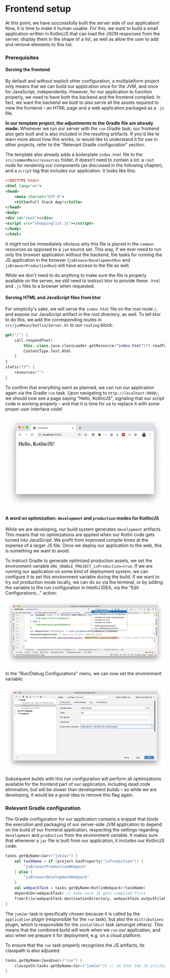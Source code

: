 # Frontend setup

At this point, we have successfully built the server side of our application! Now, it is time to make it human-usable. For this, we want to build a small application written in Kotlin/JS that can load the JSON responses from the server, display them in the shape of a list, as well as allow the user to add and remove elements to this list.

### Prerequisites

#### Serving the frontend

By default and without explicit other configuration, a multiplatform project only means that we can build our application once for the JVM, and once for JavaScript, independently. However, for our application to function properly, we need to have both the backend and the frontend compiled. In fact, we want the backend we built to also serve all the assets required to view the frontend – an HTML page and a web application packaged as a `.js` file.

**In our template project, the adjustments to the Gradle file are already made:** Whenever we run our server with the `run` Gradle task, our frontend also gets built and is also included in the resulting artifacts. If you'd like to learn more about how this works, or would like to understand it for use in other projects, refer to the "Relevant Gradle configuration" section. 

The template also already adds a boilerplate `index.html` file to the `src/commonMain/resources` folder. It doesn't need to contain a lot: a `root` node for rendering our components (as discussed in the following chapter), and a `script` tag that includes our application. It looks like this:

```xml
<!DOCTYPE html>
<html lang="en">
<head>
    <meta charset="UTF-8">
    <title>Full Stack App!</title>
</head>
<body>
<div id="root"></div>
<script src="shoppinglist.js"></script>
</body>
</html>
```

It might not be immediately obvious why this file is placed in the `common` resources as opposed to a `jvm` source set. This way, if we ever need to run only the browser application without the backend, the tasks for running the JS application in the browser (`jsBrowserDevelopmentRun` and `jsBrowserProductionRun`) will have access to the file as well.

While we don't need to do anything to make sure the file is properly available on the server, we still need to instruct ktor to provide these `.html` and `.js` files to a browser when requested.

#### Serving HTML and JavaScript files from ktor

For simplicity's sake, we will serve the `index.html` file on the root route `/`, and expose our JavaScript artifact in the root directory, as well. To tell ktor to do this, we add the corresponding routes in `src/jvmMain/kotlin/Server.kt` to our `routing` block:

```kotlin
get("/") {
    call.respondText(
        this::class.java.classLoader.getResource("index.html")!!.readText(),
        ContentType.Text.Html
    )
}
static("/") {
    resources("")
}
```

To confirm that everything went as planned, we can run our application again via the Gradle `run` task. Upon navigating to `http://localhost:9090/`, we should now see a page saying "Hello, Kotlin/JS", signaling that our script code is working properly – and that it is time for us to replace it with some proper user interface code!

![image-20200407171403846](./assets/image-20200407171403846.png)

#### A word on optimization: `development` and `production` modes for Kotlin/JS

While we are developing, our build system generates `development` artifacts. This means that no optimizations are applied when our Kotlin code gets turned into JavaScript. We profit from improved compile times at the expense of a larger JS file. Once we deploy our application to the web, this is something we want to avoid.

To instruct Gradle to generate optimized production assets, we set the environment variable `ORG_GRADLE_PROJECT_isProduction=true`. If we are running our application on some kind of deployment system, we can configure it to set this environment variable during the build. If we want to try out production mode locally, we can do so via the terminal, or by adding the variable to the run configuration in IntelliJ IDEA, via the "Edit Configurations..." action:

![](./assets/edit_run_configuration.png)

In the "Run/Debug Configurations" menu, we can now set the environment variable:

![image-20200408153933129](./assets/image-20200408153933129.png)

Subsequent builds with this run configuration will perform all optimizations available for the frontend part of our application, including dead code elimination, but will be slower than development builds – so while we are developing, it would be a good idea to remove this flag again.

### Relevant Gradle configuration

The Gradle configuration for our application contains a snippet that binds the execution and packaging of our server-side JVM application to depend on the build of our frontend application, respecting the settings regarding `development` and `production` from the environment variable. It makes sure that whenever a `jar` file is built from our application, it includes our Kotlin/JS code:

```kotlin
tasks.getByName<Jar>("jvmJar") {
    val taskName = if (project.hasProperty("isProduction")) {
        "jsBrowserProductionWebpack"
    } else {
        "jsBrowserDevelopmentWebpack"
    }
    val webpackTask = tasks.getByName<KotlinWebpack>(taskName)
    dependsOn(webpackTask) // make sure JS gets compiled first
    from(File(webpackTask.destinationDirectory, webpackTask.outputFileName)) // bring output file along into the JAR
}
```

The `jvmJar` task is specifically chosen because it is called by the `application` plugin (responsible for the `run` task), but also the `distributions` plugin, which is responsible for the `installDist` task (amongst others). This means that the combined build will work when we `run` our application, and also when we prepare it for deployment, e.g. on a cloud platform.

To ensure that the `run` task properly recognizes the JS artifacts, its classpath is also adjusted:

```kotlin
tasks.getByName<JavaExec>("run") {
    classpath(tasks.getByName<Jar>("jvmJar")) // so that the JS artifacts generated by `jvmJar` can be found and served
}
```